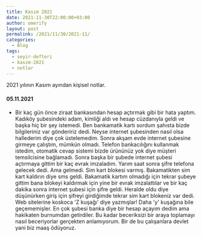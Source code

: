 ```yaml
---
title: Kasım 2021
date: 2021-11-30T22:00:00+03:00
author: omerify
layout: post
permalink: /2021/11/30/2021-11/
categories:
  - Blog
tags:
  - seyir-defteri
  - kasim-2021
  - notlar
---
```


2021 yılının Kasım ayından kişisel notlar.

#### 05.11.2021

  * Bir kaç gün önce ziraat bankasından hesap açtırmak gibi bir hata yaptım. Kadıköy şubesindeki adam, kimliği aldı ve hesap cüzdanıyla geldi ve başka hiç bir şey istemedi. Ben bankamatik kartı sordum şahısta bizde bilgileriniz var göndeririz dedi. Neyse internet şubesinden nasıl olsa hallederim diye çok üstelemedim. Sonra akşam evde internet şubesine girmeye çalıştım, mümkün olmadı. Telefon bankacılığını kullanmak istedim, otomatik cevap sistemi bizde ürününüz yok diye müşteri temsilcisine bağlamadı. Sonra başka bir şubede internet şubesi açtırmaya gittim bir kaç evrak imzaladım. Yarım saat sonra şifre telefona gelecek dedi. Ama gelmedi. Sim kart blokesi varmış. Bakamatikten sim kart kaldırın diye sms geldi. Bakamatik kartım olmadığı için tekrar şubeye gittim bana blokeyi kaldırmak için yine bir evrak imzalattılar ve bir kaç dakika sonra internet şubesi için şifre geldi. Heralde oldu diye düşünürken giriş için şifreyi girdiğimde tekrar sim kart blokeniz var dedi. Web sitelerine koskoca 'Z kuşağı' diye yazmışlar! Daha 'y' kuşağına bile geçememişler. En çok şubesi banka diye bir hesap açayım dedim ama hakikaten burnumdan getirdiler. Bu kadar beceriksizi bir araya toplamayı nasıl beceriyorlar gerçekten anlamıyorum. Bir de bu çalışanlara devlet yani biz maaş ödüyoruz.